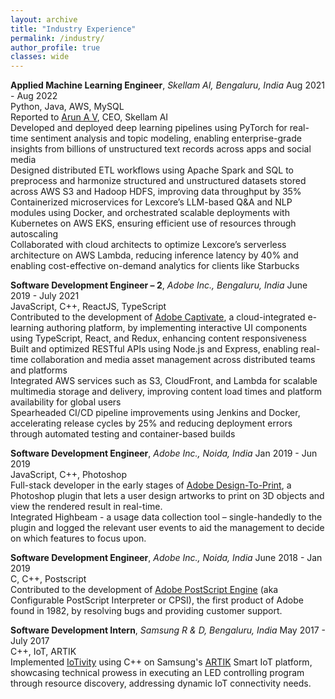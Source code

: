 ```yaml
---
layout: archive
title: "Industry Experience"
permalink: /industry/
author_profile: true
classes: wide
---
```


**Applied Machine Learning Engineer**, *Skellam AI, Bengaluru, India* <span class="pull-right">Aug 2021 - Aug 2022</span>  
<span class="small-grey"><i class="fas fa-tools" aria-hidden="true"></i> Python, Java, AWS, MySQL</span>
<br><i class="fas fa-plus small-grey"></i> Reported to [Arun A V](https://www.linkedin.com/in/arunveettil/), CEO, Skellam AI
<br><i class="fas fa-plus small-grey"></i> Developed and deployed deep learning pipelines using PyTorch for real-time sentiment analysis and topic modeling, enabling enterprise-grade insights from billions of unstructured text records across apps and social media
<br><i class="fas fa-plus small-grey"></i> Designed distributed ETL workflows using Apache Spark and SQL to preprocess and harmonize structured and unstructured datasets stored across AWS S3 and Hadoop HDFS, improving data throughput by 35%
<br><i class="fas fa-plus small-grey"></i> Containerized microservices for Lexcore’s LLM-based Q&A and NLP modules using Docker, and orchestrated scalable deployments with Kubernetes on AWS EKS, ensuring efficient use of resources through autoscaling
<br><i class="fas fa-plus small-grey"></i> Collaborated with cloud architects to optimize Lexcore’s serverless architecture on AWS Lambda, reducing inference latency by 40% and enabling cost-effective on-demand analytics for clients like Starbucks

**Software Development Engineer – 2**, *Adobe Inc., Bengaluru, India* <span class="pull-right">June 2019 - July 2021</span>  
<span class="small-grey"><i class="fas fa-tools" aria-hidden="true"></i> JavaScript, C++, ReactJS, TypeScript</span>
<br><i class="fas fa-plus small-grey"></i> Contributed to the development of [Adobe Captivate](https://www.adobe.com/products/captivate.html), a cloud-integrated e-learning authoring platform, by implementing interactive UI components using TypeScript, React, and Redux, enhancing content responsiveness
<br><i class="fas fa-plus small-grey"></i> Built and optimized RESTful APIs using Node.js and Express, enabling real-time collaboration and media asset management across distributed teams and platforms
<br><i class="fas fa-plus small-grey"></i> Integrated AWS services such as S3, CloudFront, and Lambda for scalable multimedia storage and delivery, improving content load times and platform availability for global users
<br><i class="fas fa-plus small-grey"></i> Spearheaded CI/CD pipeline improvements using Jenkins and Docker, accelerating release cycles by 25% and reducing deployment errors through automated testing and container-based builds

**Software Development Engineer**, *Adobe Inc., Noida, India* <span class="pull-right">Jan 2019 - Jun 2019</span>  
<span class="small-grey"><i class="fas fa-tools" aria-hidden="true"></i> JavaScript, C++, Photoshop</span>
<br><i class="fas fa-plus small-grey"></i> Full-stack developer in the early stages of [Adobe Design-To-Print](https://exchange.adobe.com/apps/cc/103122/adobe-design-to-print), a Photoshop plugin that lets a user design artworks to print on 3D objects and view the rendered result in real-time.
<br><i class="fas fa-plus small-grey"></i> Integrated Highbeam - a usage data collection tool – single-handedly to the plugin and logged the relevant user events to aid the management to decide on which features to focus upon.

**Software Development Engineer**, *Adobe Inc., Noida, India* <span class="pull-right">June 2018 - Jan 2019</span>  
<span class="small-grey"><i class="fas fa-tools" aria-hidden="true"></i> C, C++, Postscript</span>
<br><i class="fas fa-plus small-grey"></i> Contributed to the development of [Adobe PostScript Engine](https://www.adobe.com/products/EmbeddedPrintEngine.html) (aka Configurable PostScript Interpreter or CPSI), the first product of Adobe found in 1982, by resolving bugs and providing customer support.

**Software Development Intern**, *Samsung R & D, Bengaluru, India* <span class="pull-right">May 2017 - July 2017</span>  
<span class="small-grey"><i class="fas fa-tools" aria-hidden="true"></i> C++, IoT, ARTIK</span>
<br><i class="fas fa-plus small-grey"></i> Implemented [IoTivity](https://iotivity.org/) using C++ on Samsung's [ARTIK](https://news.samsung.com/global/samsung-introduces-new-artik-secure-iot-modules-and-security-services-to-deliver-comprehensive-device-to-cloud-protection-for-iot) Smart IoT platform, showcasing technical prowess in executing an LED controlling program through resource discovery, addressing dynamic IoT connectivity needs.